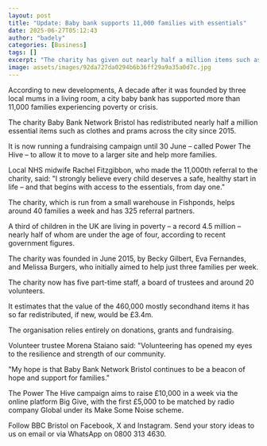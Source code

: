 ```yaml
---
layout: post
title: "Update: Baby bank supports 11,000 families with essentials"
date: 2025-06-27T05:12:43
author: "badely"
categories: [Business]
tags: []
excerpt: "The charity has given out nearly half a million items such as nappies and clothes since it was set up."
image: assets/images/92da727da0294b6b36ff29a9a35a0d7c.jpg
---
```


According to new developments, A decade after it was founded by three local mums in a living room, a city baby bank has supported more than 11,000 families experiencing poverty or crisis.

The charity Baby Bank Network Bristol has redistributed nearly half a million essential items such as clothes and prams across the city since 2015.

It is now running a fundraising campaign until 30 June – called Power The Hive – to allow it to move to a larger site and help more families.

Local NHS midwife Rachel Fitzgibbon, who made the 11,000th referral to the charity, said: "I strongly believe every child deserves a safe, healthy start in life – and that begins with access to the essentials, from day one."

The charity, which is run from a small warehouse in Fishponds, helps around 40 families a week and has 325 referral partners.

A third of children in the UK are living in poverty – a record 4.5 million – nearly half of whom are under the age of four, according to recent government figures.

The charity was founded in June 2015, by Becky Gilbert, Eva Fernandes, and Melissa Burgers, who initially aimed to help just three families per week.

The charity now has five part-time staff, a board of trustees and around 20 volunteers.

It estimates that the value of the 460,000 mostly secondhand items it has so far redistributed, if new, would be £3.4m.

The organisation relies entirely on donations, grants and fundraising.

Volunteer trustee Morena Staiano said: "Volunteering has opened my eyes to the resilience and strength of our community.

"My hope is that Baby Bank Network Bristol continues to be a beacon of hope and support for families."

The Power The Hive campaign aims to raise £10,000 in a week via the online platform Big Give, with the first £5,000 to be matched by radio company Global under its Make Some Noise scheme.

Follow BBC Bristol on Facebook, X and Instagram. Send your story ideas to us on email or via WhatsApp on 0800 313 4630.

